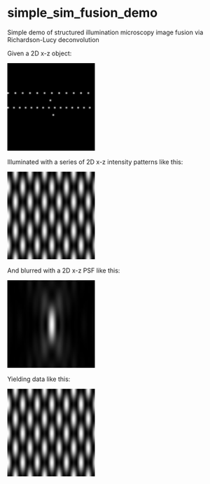# simple_sim_fusion_demo
Simple demo of structured illumination microscopy image fusion via Richardson-Lucy deconvolution

Given a 2D x-z object:

<img src="./images/1_true_density.png" alt="True density" width="200">

Illuminated with a series of 2D x-z intensity patterns like this:

<img src="./images/5_illumination_intensity.gif" alt="Illumination" width="200">

And blurred with a 2D x-z PSF like this:

<img src="./images/3_psf_intensity.png" alt="Point spread function" width="200">

Yielding data like this:

<img src="./images/5_illumination_intensity.gif" alt="Illumination" width="200">


